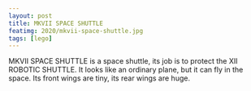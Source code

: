 ```yaml
---
layout: post
title: MKVII SPACE SHUTTLE
featimg: 2020/mkvii-space-shuttle.jpg
tags: [lego]
---
```


MKVII SPACE SHUTTLE is a space shuttle, its job is to protect the XII ROBOTIC
SHUTTLE. It looks like an ordinary plane, but it can fly in the space. Its front
wings are tiny, its rear wings are huge.
